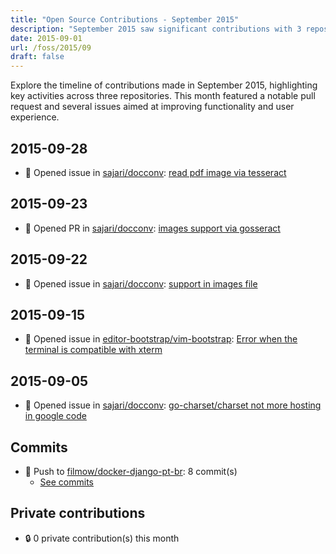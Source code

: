 ```yaml
---
title: "Open Source Contributions - September 2015"
description: "September 2015 saw significant contributions with 3 repositories, 1 pull request, and 4 issues, enhancing project collaboration and functionality."
date: 2015-09-01
url: /foss/2015/09
draft: false
---
```


Explore the timeline of contributions made in September 2015, highlighting key activities across three repositories. This month featured a notable pull request and several issues aimed at improving functionality and user experience.

## 2015-09-28

- 🐛 Opened issue in [sajari/docconv](https://github.com/sajari/docconv): [read pdf image via tesseract](https://github.com/sajari/docconv/issues/18)

## 2015-09-23

- 🔀 Opened PR in [sajari/docconv](https://github.com/sajari/docconv): [images support via gosseract](https://github.com/sajari/docconv/pull/16)

## 2015-09-22

- 🐛 Opened issue in [sajari/docconv](https://github.com/sajari/docconv): [support in images file](https://github.com/sajari/docconv/issues/14)

## 2015-09-15

- 🐛 Opened issue in [editor-bootstrap/vim-bootstrap](https://github.com/editor-bootstrap/vim-bootstrap): [Error when the terminal is compatible with xterm](https://github.com/editor-bootstrap/vim-bootstrap/issues/150)

## 2015-09-05

- 🐛 Opened issue in [sajari/docconv](https://github.com/sajari/docconv): [go-charset/charset not more hosting in google code](https://github.com/sajari/docconv/issues/13)

## Commits

- 🔨 Push to [filmow/docker-django-pt-br](https://github.com/filmow/docker-django-pt-br): 8 commit(s)
  - [See commits](https://github.com/filmow/docker-django-pt-br/commits?author=avelino&since=2015-09-01T00:00:00Z&until=2015-09-30T23:59:59Z)

## Private contributions

- 🔒 0 private contribution(s) this month

